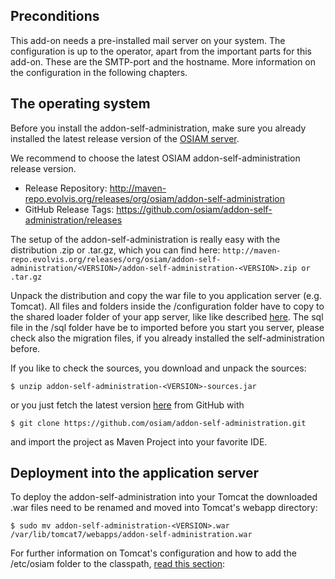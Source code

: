 ## Preconditions
This add-on needs a pre-installed mail server on your system. The configuration is up to the operator, apart from the important parts for this add-on. These are the SMTP-port and the hostname. More information on the configuration in the following chapters.

## The operating system

Before you install the addon-self-administration, make sure you already installed the latest release version of the [OSIAM server](https://github.com/osiam/server/wiki/detailed_reference_installation).

We recommend to choose the latest OSIAM addon-self-administration release version.
 * Release Repository: http://maven-repo.evolvis.org/releases/org/osiam/addon-self-administration
 * GitHub Release Tags: https://github.com/osiam/addon-self-administration/releases

The setup of the addon-self-administration is really easy with the distribution .zip or .tar.gz, which you can find here:
`http://maven-repo.evolvis.org/releases/org/osiam/addon-self-administration/<VERSION>/addon-self-administration-<VERSION>.zip or .tar.gz`

Unpack the distribution and copy the war file to you application server (e.g. Tomcat). All files and folders inside the /configuration folder have to copy to the shared loader folder of your app server, like like described [here](https://github.com/osiam/server/wiki/detailed_reference_installation-1.0#deployment-into-the-application-server). The sql file in the /sql folder have be to imported before you start you server, please check also the migration files, if you already installed the self-administration before.

If you like to check the sources, you download and unpack the sources:

`$ unzip addon-self-administration-<VERSION>-sources.jar`

or you just fetch the latest version [here](https://github.com/osiam/addon-self-administration.git) from GitHub with

`$ git clone https://github.com/osiam/addon-self-administration.git`

and import the project as Maven Project into your favorite IDE.

## Deployment into the application server
To deploy the addon-self-administration into your Tomcat the downloaded .war files need to be renamed and moved into Tomcat's webapp directory:

`$ sudo mv addon-self-administration-<VERSION>.war /var/lib/tomcat7/webapps/addon-self-administration.war`

For further information on Tomcat's configuration and how to add the /etc/osiam folder to the classpath, [read this section](https://github.com/osiam/server/wiki/detailed_reference_installation-1.0#wiki-deployment-into-the-application-server):
